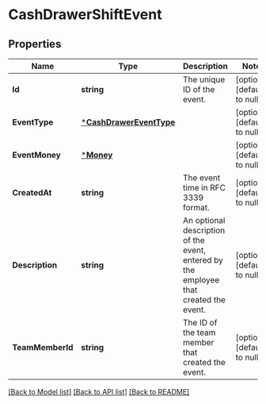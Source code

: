 # CashDrawerShiftEvent

## Properties
Name | Type | Description | Notes
------------ | ------------- | ------------- | -------------
**Id** | **string** | The unique ID of the event. | [optional] [default to null]
**EventType** | [***CashDrawerEventType**](CashDrawerEventType.md) |  | [optional] [default to null]
**EventMoney** | [***Money**](Money.md) |  | [optional] [default to null]
**CreatedAt** | **string** | The event time in RFC 3339 format. | [optional] [default to null]
**Description** | **string** | An optional description of the event, entered by the employee that created the event. | [optional] [default to null]
**TeamMemberId** | **string** | The ID of the team member that created the event. | [optional] [default to null]

[[Back to Model list]](../README.md#documentation-for-models) [[Back to API list]](../README.md#documentation-for-api-endpoints) [[Back to README]](../README.md)

